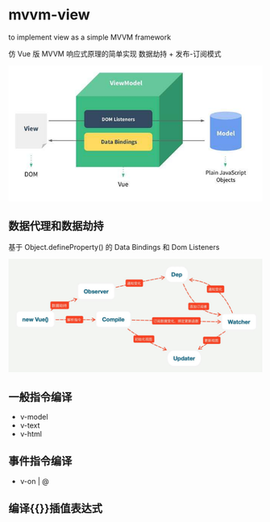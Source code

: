 # mvvm-view

to implement view as a simple MVVM framework

仿 Vue 版 MVVM 响应式原理的简单实现
数据劫持 + 发布-订阅模式

![](/assets/mvvm.jpg)

## 数据代理和数据劫持

基于 Object.defineProperty() 的 Data Bindings 和 Dom Listeners

![](/assets/vue2.jpg)

## 一般指令编译

- v-model
- v-text
- v-html

## 事件指令编译

- v-on | @

## 编译{{}}插值表达式
